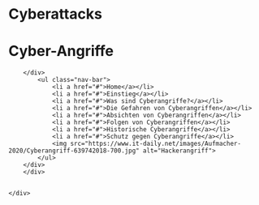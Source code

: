 # Cyberattacks
<!DOCTYPE html>
<head>
    <meta charset="UTF-8">
    <meta name="viewport" content="width=device-width, initinial scale=1.0">
    <link rel="stylesheet" href="navstyles.css">
    <title>Cyber-Angriffe
    </title>
</head>
<body>
    <h1>Cyber-Angriffe</h1>
    <nav>
        <div class="logo">
        <div class="topic">

        </div>
            <ul class="nav-bar">
                <li a href="#">Home</a></li>
                <li a href="#">Einstieg</a></li>
                <li a href="#">Was sind Cyberangriffe?</a></li>
                <li a href="#">Die Gefahren von Cyberangriffen</a></li>
                <li a href="#">Absichten von Cyberangriffen</a></li>
                <li a href="#">Folgen von Cyberangriffen</a></li>
                <li a href="#">Historische Cyberangriffe</a></li>
                <li a href="#">Schutz gegen Cyberangriffe</a></li>
                <img src="https://www.it-daily.net/images/Aufmacher-2020/Cyberangriff-639742018-700.jpg" alt="Hackerangriff">
            </ul>
        </div>
        </div>


    </div>

</body>
</html>
